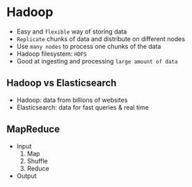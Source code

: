# Hadoop

- Easy and `flexible` way of storing data
- `Replicate` chunks of data and distribute on different nodes
- Use `many nodes` to process one chunks of the data
- Hadoop filesystem: `HDFS`
- Good at ingesting and processing `large amount of data`

## Hadoop vs Elasticsearch

- Hadoop: data from billions of websites
- Elasticsearch: data for fast queries & real time

## MapReduce

- Input
  1. Map
  1. Shuffle
  1. Reduce
- Output
